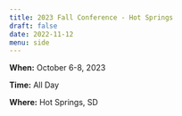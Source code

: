 ```yaml
---
title: 2023 Fall Conference - Hot Springs
draft: false
date: 2022-11-12
menu: side
---
```


**When:** October 6-8, 2023
<!--more-->

**Time:** All Day

**Where:** Hot Springs, SD





